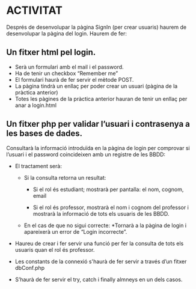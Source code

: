 # ACTIVITAT

Després de desenvolupar la pàgina SignIn (per crear usuaris) haurem de desenvolupar la pàgina del login. 
Haurem de fer:

## Un fitxer html pel login. 
* Serà un formulari amb el mail i el password. 
* Ha de tenir un checkbox “Remember me”
* El formulari haurà de fer servir el mètode POST.
* La pàgina tindrà un enllaç per poder crear un usuari (pàgina de la pràctica anterior)
* Totes les pàgines de la pràctica anterior hauran de tenir un enllaç per anar a login.html

## Un fitxer php per validar l’usuari i contrasenya a les bases de dades. 
Consultarà la informació introduïda en la pàgina de login per comprovar si l’usuari i el password coincideixen amb un registre de les BBDD:
* El tractament serà:
    * Si la consulta retorna un resultat:
        * Si el rol és estudiant; mostrarà per pantalla: el nom, cognom, email

        * Si el rol és professor, mostrarà el nom i cognom del professor i mostrarà la informació de tots els usuaris de les BBDD.

    * En el cas de que no sigui correcte:
        *Tornarà a la pàgina de login i apareixerà un error de “Login incorrecte”.

* Haureu de crear i fer servir una funció per fer la consulta de tots els usuaris quan el rol és professor.
* Les constants de la connexió s'haurà de fer servir a través d’un fitxer dbConf.php
* S’haurà de fer servir el try, catch i finally almneys en un dels casos.
